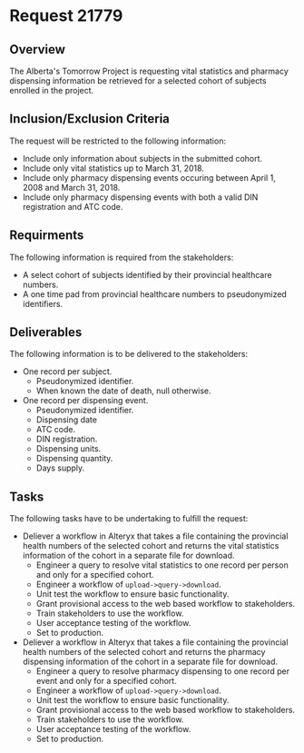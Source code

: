 # Request 21779

## Overview
The Alberta's Tomorrow Project is requesting vital statistics and pharmacy dispensing information be retrieved for a selected cohort of subjects enrolled in the project.

## Inclusion/Exclusion Criteria
The request will be restricted to the following information:

* Include only information about subjects in the submitted cohort.
* Include only vital statistics up to March 31, 2018.
* Include only pharmacy dispensing events occuring between April 1, 2008 and March 31, 2018.
* Include only pharmacy dispensing events with both a valid DIN registration and ATC code.

## Requirments
The following information is required from the stakeholders:

* A select cohort of subjects identified by their provincial healthcare numbers.
* A one time pad from provincial healthcare numbers to pseudonymized identifiers.

## Deliverables
The following information is to be delivered to the stakeholders:

* One record per subject.
    * Pseudonymized identifier.
    * When known the date of death, null otherwise.
* One record per dispensing event.
    * Pseudonymized identifier.
    * Dispensing date
    * ATC code.
    * DIN registration.
    * Dispensing units.
    * Dispensing quantity.
    * Days supply.

## Tasks
The following tasks have to be undertaking to fulfill the request:

* Deliever a workflow in Alteryx that takes a file containing the provincial health numbers of the selected cohort and returns the vital statistics information of the cohort in a separate file for download.
   * Engineer a query to resolve vital statistics to one record per person and only for a specified cohort.
   * Engineer a workflow of `upload->query->download`.
   * Unit test the workflow to ensure basic functionality.
   * Grant provisional access to the web based workflow to stakeholders.
   * Train stakeholders to use the workflow.
   * User acceptance testing of the workflow.
   * Set to production.
* Deliever a workflow in Alteryx that takes a file containing the provincial health numbers of the selected cohort and returns the pharmacy dispensing information of the cohort in a separate file for download.
    * Engineer a query to resolve pharmacy dispensing to one record per event and only for a specified cohort.
    * Engineer a workflow of `upload->query->download`.
    * Unit test the workflow to ensure basic functionality.
    * Grant provisional access to the web based workflow to stakeholders.
    * Train stakeholders to use the workflow.
    * User acceptance testing of the workflow.
    * Set to production.

